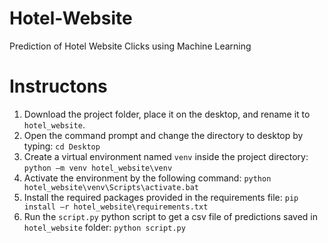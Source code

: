 # Hotel-Website
 Prediction of Hotel Website Clicks using Machine Learning
 
# Instructons
1. Download the project folder, place it on the desktop, and rename it to `hotel_website`. 
2. Open the command prompt and change the directory to desktop by typing: `cd Desktop`
3. Create a virtual environment named `venv` inside the project directory: `python –m venv hotel_website\venv`
4. Activate the environment by the following command: `python hotel_website\venv\Scripts\activate.bat`
5. Install the required packages provided in the requirements file: `pip install –r hotel_website\requirements.txt `
6. Run the `script.py` python script to get a csv file of predictions saved in `hotel_website` folder: `python script.py` 
